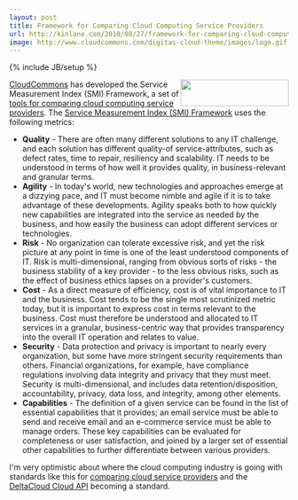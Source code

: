 ```yaml
---
layout: post
title: Framework for Comparing Cloud Computing Service Providers
url: http://kinlane.com/2010/08/27/framework-for-comparing-cloud-computing-service-providers/
image: http://www.cloudcommons.com/digitas-cloud-theme/images/logo.gif
---
```

{% include JB/setup %}
<p>
     <a href="http://www.cloudcommons.com/web/guest/home" target="_blank"><img class="alignnone c1" title="CloudCommons" src="http://www.cloudcommons.com/digitas-cloud-theme/images/logo.gif" alt="" width="195" height="48" align="right" /></a> <a href="http://www.cloudcommons.com/web/guest/home" target="_blank">CloudCommons</a> has developed the Service Measurement Index (SMI) Framework, a set of <a href="http://www.cloudcommons.com/web/guest/article-display?p_p_id=cc_fullcontent&amp;p_p_lifecycle=0&amp;p_p_state=normal&amp;p_p_col_id=column-1&amp;p_p_col_count=4&amp;_cc_fullcontent_struts_action=%2Fdigitas%2Fcc_fullcontent%2Fview_content&amp;_cc_fullcontent_assetId=11156&amp;_cc_fullcontent_urlTitle=first-holistic-framework-for-comparing-business-services&amp;_cc_fullcontent_type=content&amp;redirect=%2Fweb%2Fguest%2Fhome" target="_blank">tools for comparing cloud computing service providers</a>. The <a href="http://www.cloudcommons.com/web/guest/about-smi" target="_blank">Service Measurement Index (SMI) Framework</a> uses the following metrics:
</p>
<ul class="mainlist">
     <li>
          <strong>Quality</strong> - There are often many different solutions to any IT challenge, and each solution has different quality-of service-attributes, such as defect rates, time to repair, resiliency and scalability. IT needs to be understood in terms of how well it provides quality, in business-relevant and granular terms.
     </li>
     <li>
          <strong>Agility</strong> - In today's world, new technologies and approaches emerge at a dizzying pace, and IT must become nimble and agile if it is to take advantage of these developments. Agility speaks both to how quickly new capabilities are integrated into the service as needed by the business, and how easily the business can adopt different services or technologies.
     </li>
     <li>
          <strong>Risk</strong> - No organization can tolerate excessive risk, and yet the risk picture at any point in time is one of the least understood components of IT. Risk is multi-dimensional, ranging from obvious sorts of risks - the business stability of a key provider - to the less obvious risks, such as the effect of business ethics lapses on a provider's customers.
     </li>
     <li>
          <strong>Cost</strong> - As a direct measure of efficiency, cost is of vital importance to IT and the business. Cost tends to be the single most scrutinized metric today, but it is important to express cost in terms relevant to the business. Cost must therefore be understood and allocated to IT services in a granular, business-centric way that provides transparency into the overall IT operation and relates to value.
     </li>
     <li>
          <strong>Security</strong> - Data protection and privacy is important to nearly every organization, but some have more stringent security requirements than others. Financial organizations, for example, have compliance regulations involving data integrity and privacy that they must meet. Security is multi-dimensional, and includes data retention/disposition, accountability, privacy, data loss, and integrity, among other elements.
     </li>
     <li>
          <strong>Capabilities</strong> - The definition of a given service can be found in the list of essential capabilities that it provides; an email service must be able to send and receive email and an e-commerce service must be able to manage orders. These key capabilities can be evaluated for completeness or user satisfaction, and joined by a larger set of essential other capabilities to further differentiate between various providers.
     </li>
</ul>
<p>
     I'm very optimistic about where the cloud computing industry is going with standards like this for <a href="http://www.cloudcommons.com/web/guest/home" target="_blank">comparing cloud service providers</a> and the <a href="http://incubator.apache.org/deltacloud/index.html" target="_blank">DeltaCloud Cloud API</a> becoming a standard.
</p>